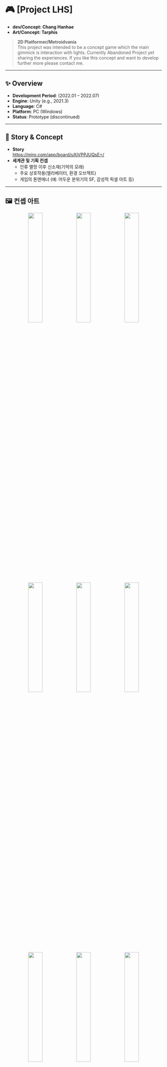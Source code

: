 # 🎮 [Project LHS]
- **dev/Concept: Chang Hanhae**
- **Art/Concept: Tarphis**
> **2D Platformer/Metroidvania**  
> This project was intended to be a concept game which the main gimmick is interaction with lights.
> Currently Abandoned Project yet sharing the experiences.
> If you like this concept and want to develop further more please contact me.
---

## ✨ Overview
- **Development Period**: (2022.01 – 2022.07)  
- **Engine**: Unity (e.g., 2021.3)  
- **Language**: C#  
- **Platform**: PC (Windows)  
- **Status**: Prototype (discontinued)  

---

## 📖 Story & Concept
- **Story**  
   https://miro.com/app/board/uXjVPPJUQsE=/
- **세계관 및 기획 컨셉**  
  - 인류 멸망 이후 신소재(기억의 모래)
  - 주요 상호작용(엘리베이터, 환경 오브젝트)  
  - 게임의 톤앤매너 (예: 어두운 분위기의 SF, 감성적 픽셀 아트 등)

---

## 🖼️ 컨셉 아트
<!-- 가로형 그룹 -->
<p align="center">
  <img src="https://github.com/user-attachments/assets/99f5b595-5179-4492-82f0-19722886edd6" width="30%" />
  <img src="https://github.com/user-attachments/assets/755b30d8-2aab-4e17-bdfc-e4dfb7288fe7" width="30%" />
  <img src="https://github.com/user-attachments/assets/0412789c-eff8-40cb-a126-9ce1646483b5" width="30%" />
</p>

<p align="center">
  <img src="https://github.com/user-attachments/assets/d804a759-8db4-462f-ae3a-c09e5a87e142" width="30%" />
  <img src="https://github.com/user-attachments/assets/7682b76a-0dc3-44ef-b8c1-06320220013f" width="30%" />
  <img src="https://github.com/user-attachments/assets/af8be3ff-b147-409e-abda-4d1669a79838" width="30%" />
</p>

<p align="center">
  <img src="https://github.com/user-attachments/assets/1bdc1171-70a3-4672-a131-bd8ee5514384" width="30%" />
  <img src="https://github.com/user-attachments/assets/4b7825e6-5407-46d2-a8f4-16f362826344" width="30%" />
  <img src="https://github.com/user-attachments/assets/58a84e00-f7ea-49ec-987a-43665e0247a2" width="30%" />
</p>

<p align="center">
  <img src="https://github.com/user-attachments/assets/7c7e2a34-8d60-4871-8d94-d87cde748cec" width="30%" />
  <img src="https://github.com/user-attachments/assets/70ef8182-9e08-4240-8a34-d1a9bd3588e9" width="30%" />
  <img src="https://github.com/user-attachments/assets/370dda27-bcf2-43e7-b65d-beada4084fb5" width="30%" />
</p>

<!-- 세로형 그룹 -->
<p align="center">
  <img src="https://github.com/user-attachments/assets/8f4712b9-e7c0-4a4d-b387-d4130c74d481" width="30%" />
  <img src="https://github.com/user-attachments/assets/03752080-5fa3-437d-a5f2-8a3551494414" width="30%" />
  <img src="https://github.com/user-attachments/assets/70790fa0-346a-47b9-89ae-04fc066dacda" width="30%" />
</p>

<p align="center">
  <img src="https://github.com/user-attachments/assets/75fa9163-7a6c-42d9-b202-966a25d78013" width="30%" />
</p>


---

## ⚙️ 구현 기능
- **Player Movement**
    - 기본 이동(WASD, 점프)
    - **기술적 고민:** `Vector3.Lerp`를 활용한 부드러운 카메라 추적 및 시야 전환 구현. 플레이어의 빠른 이동에 따른 카메라 지연 문제를 해결하기 위해 smoothSpeed 변수 최적화 및 `LateUpdate()` 활용.

- **Elevator Event Interaction**
    - `OnTriggerEnter`를 활용해 플레이어 접근 감지
    - 상호작용 키 입력(E키)에 따른 엘리베이터 상태 변화(상승/하강)
    - **기술적 고민:** `IInteractive`라는 **인터페이스(Interface)**를 설계하여 엘리베이터 외 다른 상호작용 오브젝트에도 동일한 로직을 적용할 수 있도록 확장성을 고려함.

- **기타 코드 실험**
    - 카메라 전환 로직
    - 레벨 이동 기초 구현
---

## 🧑‍💻 프로젝트 회고

### 얻은 경험
- **버전 관리:** Git을 활용한 개인 프로젝트 버전 관리 및 커밋 메시지 작성 습관을 형성했습니다. 아래와 같은 Git-flow 전략을 기반으로 브랜치를 관리하며 협업과 기능 개발의 효율성을 높였습니다.

  <p align="center">
    <img width="250" alt="Git Branch Strategy" src="https://github.com/user-attachments/assets/c2b553d3-3618-4c11-a033-109964ae354e" />
    <br>
    <em>Project LHS의 Git 브랜치 전략 도식화</em>
  </p>

- **설계 능력:** 추후 확장성을 고려한 인터페이스 및 추상 클래스 설계의 중요성을 깨달았습니다.
- **성능 최적화:** `Profiler`를 활용하여 `Physics` 및 `Garbage Collection`으로 인한 성능 저하를 분석하는 경험을 했습니다.

---

### 아쉬운 점 및 개선 방향
- **코드 효율성:** `Coroutine`으로 작성된 일부 이벤트 로직을 `Async/Await`를 활용하여 더 효율적이고 가독성 높은 비동기 로직으로 개선하고 싶습니다.
- **최신 기술 적용:** 유니티의 새로운 `Input System` 패키지를 도입하여 더 유연하고 확장 가능한 입력 시스템을 구현하고 싶습니다.
